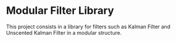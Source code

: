 # Modular Filter Library

This project consists in a library for filters such as Kalman Filter and Unscented Kalman Filter in a modular structure.

